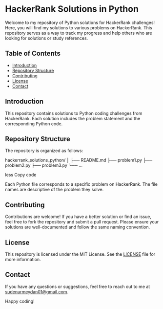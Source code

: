 # HackerRank Solutions in Python

Welcome to my repository of Python solutions for HackerRank challenges! Here, you will find my solutions to various problems on HackerRank. This repository serves as a way to track my progress and help others who are looking for solutions or study references.

## Table of Contents

- [Introduction](#introduction)
- [Repository Structure](#repository-structure)
- [Contributing](#contributing)
- [License](#license)
- [Contact](#contact)

## Introduction

This repository contains solutions to Python coding challenges from HackerRank. Each solution includes the problem statement and the corresponding Python code.

## Repository Structure

The repository is organized as follows:

hackerrank_solutions_python/
│
├── README.md
├── problem1.py
├── problem2.py
├── problem3.py
└── ...

less
Copy code

Each Python file corresponds to a specific problem on HackerRank. The file names are descriptive of the problem they solve.

## Contributing

Contributions are welcome! If you have a better solution or find an issue, feel free to fork the repository and submit a pull request. Please ensure your solutions are well-documented and follow the same naming convention.

## License

This repository is licensed under the MIT License. See the [LICENSE](LICENSE) file for more information.

## Contact

If you have any questions or suggestions, feel free to reach out to me at sudenurmeydan01@gmail.com.

Happy coding!
